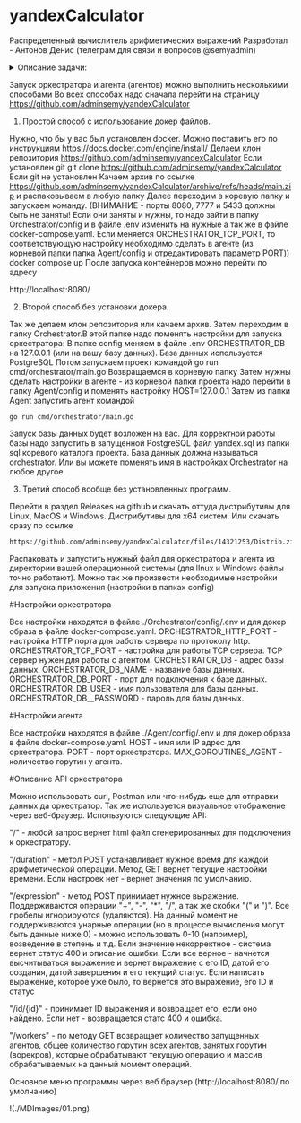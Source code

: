 # yandexCalculator
Распределенный вычислитель арифметических выражений
Разработал - Антонов Денис (телеграм для связи и вопросов @semyadmin)

<details>
    <summary>Описание задачи: </summary>
    Пользователь хочет считать арифметические выражения. Он вводит строку 2 + 2 * 2 и хочет получить в ответ 6. Но наши операции сложения и умножения (также деления и вычитания) выполняются "очень-очень" долго. Поэтому вариант, при котором пользователь делает http-запрос и получает в качетсве ответа результат, невозможна. Более того: вычисление каждой такой операции в нашей "альтернативной реальности" занимает "гигантские" вычислительные мощности. Соответственно, каждое действие мы должны уметь выполнять отдельно и масштабировать эту систему можем добавлением вычислительных мощностей в нашу систему в виде новых "машин". Поэтому пользователь, присылая выражение, получает в ответ идентификатор выражения и может с какой-то периодичностью уточнять у сервера "не посчиталость ли выражение"? Если выражение наконец будет вычислено - то он получит результат. Помните, что некоторые части арфиметического выражения можно вычислять параллельно.

    Front-end часть

    GUI, который можно представить как 4 страницы

        Форма ввода арифметического выражения. Пользователь вводит арифметическое выражение и отправляет POST http-запрос с этим выражением на back-end. Примечание: Запросы должны быть идемпотентными. К запросам добавляется уникальный идентификатор. Если пользователь отправляет запрос с идентификатором, который уже отправлялся и был принят к обработке - ответ 200. Возможные варианты ответа:
            200. Выражение успешно принято, распаршено и принято к обработке
            400. Выражение невалидно
            500. Что-то не так на back-end. В качестве ответа нужно возвращать id принятного к выполнению выражения.
        Страница со списком выражений в виде списка с выражениями. Каждая запись на странице содержит статус, выражение, дату его создания и дату заверщения вычисления. Страница получает данные GET http-запрсом с back-end-а
        Страница со списком операций в виде пар: имя операции + время его выполнения (доступное для редактирования поле). Как уже оговаривалось в условии задачи, наши операции выполняются "как будто бы очень долго". Страница получает данные GET http-запрсом с back-end-а. Пользователь может настроить время выполения операции и сохранить изменения.
        Страница со списком вычислительных можностей. Страница получает данные GET http-запросом с сервера в виде пар: имя вычислительного ресурса + выполняемая на нём операция.

        Требования:
        Оркестратор может перезапускаться без потери состояния. Все выражения храним в СУБД.
        Оркестратор должен отслеживать задачи, которые выполняются слишком долго (вычислитель тоже может уйти со связи) и делать их повторно доступными для вычислений.


    Back-end часть

    Состоит из 2 элементов:

        Сервер, который принимает арифметическое выражение, переводит его в набор последовательных задач и обеспечивает порядок их выполнения. Далее будем называть его оркестратором.
        Вычислитель, который может получить от оркестратора задачу, выполнить его и вернуть серверу результат. Далее будем называть его агентом.

    Оркестратор
    Сервер, который имеет следующие endpoint-ы:

        Добавление вычисления арифметического выражения.
        Получение списка выражений со статусами.
        Получение значения выражения по его идентификатору.
        Получение списка доступных операций со временем их выполения.
        Получение задачи для выполения.
        Приём результата обработки данных.


    Агент
    Демон, который получает выражение для вычисления с сервера, вычисляет его и отправляет на сервер результат выражения. При старте демон запускает несколько горутин, каждая из которых выступает в роли независимого вычислителя. Количество горутин регулируется переменной среды.
</details>

Запуск оркестратора и агента (агентов) можно выполнить несколькими способами
Во всех способах надо сначала перейти на страницу https://github.com/adminsemy/yandexCalculator

1. Простой способ с использование докер файлов.

Нужно, что бы у вас был установлен docker. Можно поставить его по инструкциям
https://docs.docker.com/engine/install/
Делаем клон репозитория https://github.com/adminsemy/yandexCalculator
Если установлен git
git clone https://github.com/adminsemy/yandexCalculator
Если git не установлен
Качаем архив по ссылке https://github.com/adminsemy/yandexCalculator/archive/refs/heads/main.zip и раcпаковываем в любую папку
Далее переходим в коревую папку и запускаем команду. (ВНИМАНИЕ - порты 8080, 7777 и 5433 должны быть не заняты!
Если они заняты и нужны, то надо зайти в папку Orchestrator/config и в файле .env изменить на нужные а так же в файле docker-compose.yaml. Если меняется ORCHESTRATOR_TCP_PORT, то соответствующую настройку необходимо сделать в агенте (из корневой папки папка Agent/config и отредактировать параметр PORT))
docker compose up
После запуска контейнеров можно перейти по адресу

http://localhost:8080/

2. Второй способ без установки докера.

Так же делаем клон репозитория или качаем архив. Затем переходим в папку Orchestrator.В этой папке надо поменять настройки для запуска оркестратора: 
    В папке config меняем в файле .env ORCHESTRATOR_DB на 127.0.0.1 (или на вашу базу данных). База данных используется PostgreSQL
    Потом запускаем проект  командой
    go run cmd/orchestrator/main.go
    Возвращаемся в корневую папку
Затем нужны сделать настройки в агенте - из корневой папки проекта надо перейти в папку Agent/config и поменять настройку HOST=127.0.0.1
Затем из папки Agent запустить агент командой

    go run cmd/orchestrator/main.go

Запуск базы данных будет возложен на вас. Для корректной работы базы надо запустить в запущенной PostgreSQL файл yandex.sql из папки sql коревого каталога проекта. База данных должна называться orchestrator. Или вы можете поменять имя в настройках Orchestrator на любое другое.

3. Третий способ вообще без установленных программ.

Перейти в раздел Releases на github и скачать оттуда дистрибутивы для Linux, MacOS и Windows. Дистрибутивы для x64 систем.
Или скачать сразу по ссылке

    https://github.com/adminsemy/yandexCalculator/files/14321253/Distrib.zip

Распаковать и запустить нужный файл для оркестратора и агента из директории вашей операционной системы (для lInux и Windows файлы точно работают). Можно так же произвести необходимые настройки для запуска приложения (настройки в папках config)

#Настройки оркестратора

Все настройки находятся в файле ./Orchestrator/config/.env и для докер образа в файле docker-compose.yaml.
ORCHESTRATOR_HTTP_PORT - настройка HTTP порта для работы сервера по протоколу http.
ORCHESTRATOR_TCP_PORT - настройка для работы TCP сервера. TCP сервер нужен для работы с агентом.
ORCHESTRATOR_DB - адрес базы данных.
ORCHESTRATOR_DB_NAME - название базы данных.
ORCHESTRATOR_DB_PORT - порт для подключения к базе данных.
ORCHESTRATOR_DB_USER - имя пользователя для базы данных.
ORCHESTRATOR_DB__PASSWORD - пароль для базы данных.

#Настройки агента

Все настройки находятся в файле ./Agent/config/.env и для докер образа в файле docker-compose.yaml.
HOST - имя или IP адрес для оркестратора.
PORT - порт оркестратора.
MAX_GOROUTINES_AGENT - количество горутин у агента.

#Описание API оркестратора

Можно использовать curl, Postman или что-нибудь еще для отправки данных да оркестратор. Так же используется визуальное отображение через веб-браузер.
Используются следующие API:

"/" - любой запрос вернет html файл сгенерированных для подключения к оркестратору.

"/duration" - метол POST устанавливает нужное время для каждой арифметической операции. Метод GET вернет текущие настройки времени. 
Если настроек нет - вернет значения по умолчанию.

"/expression" - метод POST принимает нужное выражение. Поддерживаются операции "+", "-", "*", "/", а так же скобки "(" и ")". Все пробелы игнорируются (удаляются). На данный момент не поддерживаются унарные операции (но в процессе вычисления могут быть данные ниже 0) - можно использовать 0-10 (например), возведение в степень и т.д. Если значение некорректное - система вернет статус 400 и описание ошибки. Если все верное - начнется высчитываться выражение и вернет выражение с его ID, датой его создания, датой завершения и его текущий статус. Если написать выражение, которое уже было, то вернется это выражение, его ID и статус

"/id/{id}" - принимает ID выражения и возвращает его, если оно найдено. Если нет - возвращается статс 400 и ошибка.

"/workers" - по методу GET возвращает количество запущенных агентов, общее количество горутин всех агентов, занятых горутин (ворекров), которые обрабатывают текущую операцию и массив обрабатываемых на данный момент операций.

Основное меню программы через веб браузер (http://localhost:8080/ по умолчанию)


!(./MDImages/01.png)

